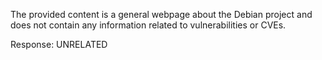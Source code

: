 The provided content is a general webpage about the Debian project and does not contain any information related to vulnerabilities or CVEs.

Response: UNRELATED